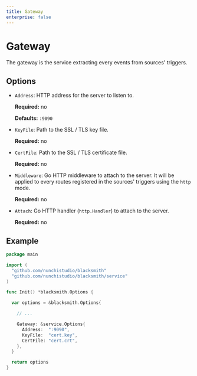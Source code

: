```yaml
---
title: Gateway
enterprise: false
---
```


# Gateway

The gateway is the service extracting every events from sources' triggers.

## Options

- `Address`: HTTP address for the server to listen to.

  **Required:** no

  **Defaults:** `:9090`

- `KeyFile`: Path to the SSL / TLS key file.

  **Required:** no

- `CertFile`: Path to the SSL / TLS certificate file.

  **Required:** no

- `Middleware`: Go HTTP middleware to attach to the server. It will be applied to
  every routes registered in the sources' triggers using the `http` mode.

  **Required:** no

- `Attach`: Go HTTP handler (`http.Handler`) to attach to the server.

  **Required:** no

## Example

```go
package main

import (
  "github.com/nunchistudio/blacksmith"
  "github.com/nunchistudio/blacksmith/service"
)

func Init() *blacksmith.Options {

  var options = &blacksmith.Options{

    // ...

    Gateway: &service.Options{
      Address:  ":9090",
      KeyFile:  "cert.key",
      CertFile: "cert.crt",
    },
  }

  return options
}

```
